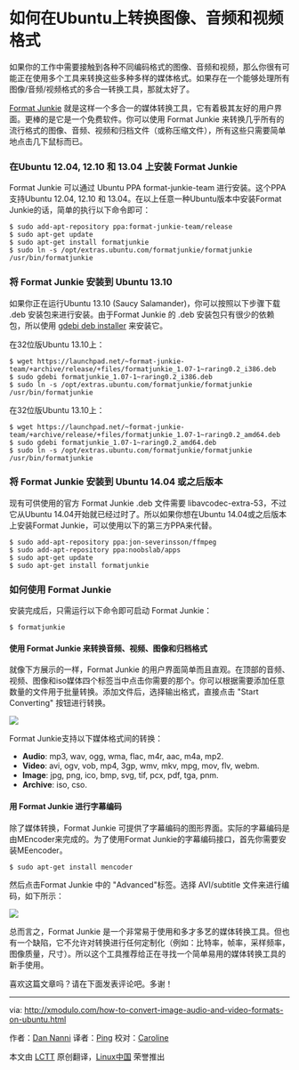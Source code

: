如何在Ubuntu上转换图像、音频和视频格式
================================================================================

如果你的工作中需要接触到各种不同编码格式的图像、音频和视频，那么你很有可能正在使用多个工具来转换这些多种多样的媒体格式。如果存在一个能够处理所有图像/音频/视频格式的多合一转换工具，那就太好了。

[Format Junkie][1] 就是这样一个多合一的媒体转换工具，它有着极其友好的用户界面。更棒的是它是一个免费软件。你可以使用 Format Junkie 来转换几乎所有的流行格式的图像、音频、视频和归档文件（或称压缩文件），所有这些只需要简单地点击几下鼠标而已。

### 在Ubuntu 12.04, 12.10 和 13.04 上安装 Format Junkie ###

Format Junkie 可以通过 Ubuntu PPA format-junkie-team 进行安装。这个PPA支持Ubuntu 12.04, 12.10 和 13.04。在以上任意一种Ubuntu版本中安装Format Junkie的话，简单的执行以下命令即可：

    $ sudo add-apt-repository ppa:format-junkie-team/release
    $ sudo apt-get update
    $ sudo apt-get install formatjunkie
    $ sudo ln -s /opt/extras.ubuntu.com/formatjunkie/formatjunkie /usr/bin/formatjunkie

### 将 Format Junkie 安装到 Ubuntu 13.10 ###

如果你正在运行Ubuntu 13.10 (Saucy Salamander)，你可以按照以下步骤下载 .deb 安装包来进行安装。由于Format Junkie 的 .deb 安装包只有很少的依赖包，所以使用 [gdebi deb installer][2] 来安装它。

在32位版Ubuntu 13.10上：

    $ wget https://launchpad.net/~format-junkie-team/+archive/release/+files/formatjunkie_1.07-1~raring0.2_i386.deb
    $ sudo gdebi formatjunkie_1.07-1~raring0.2_i386.deb
    $ sudo ln -s /opt/extras.ubuntu.com/formatjunkie/formatjunkie /usr/bin/formatjunkie 

在32位版Ubuntu 13.10上：

    $ wget https://launchpad.net/~format-junkie-team/+archive/release/+files/formatjunkie_1.07-1~raring0.2_amd64.deb
    $ sudo gdebi formatjunkie_1.07-1~raring0.2_amd64.deb
    $ sudo ln -s /opt/extras.ubuntu.com/formatjunkie/formatjunkie /usr/bin/formatjunkie 

### 将 Format Junkie 安装到 Ubuntu 14.04 或之后版本 ###

现有可供使用的官方 Format Junkie .deb 文件需要 libavcodec-extra-53，不过它从Ubuntu 14.04开始就已经过时了。所以如果你想在Ubuntu 14.04或之后版本上安装Format Junkie，可以使用以下的第三方PPA来代替。

    $ sudo add-apt-repository ppa:jon-severinsson/ffmpeg
    $ sudo add-apt-repository ppa:noobslab/apps
    $ sudo apt-get update
    $ sudo apt-get install formatjunkie 

### 如何使用 Format Junkie ###

安装完成后，只需运行以下命令即可启动 Format Junkie：

    $ formatjunkie 

#### 使用 Format Junkie 来转换音频、视频、图像和归档格式 ####

就像下方展示的一样，Format Junkie 的用户界面简单而且直观。在顶部的音频、视频、图像和iso媒体四个标签当中点击你需要的那个。你可以根据需要添加任意数量的文件用于批量转换。添加文件后，选择输出格式，直接点击 "Start Converting" 按钮进行转换。

![](http://farm9.staticflickr.com/8107/8643695905_082b323059.jpg)

Format Junkie支持以下媒体格式间的转换：

- **Audio**: mp3, wav, ogg, wma, flac, m4r, aac, m4a, mp2.
- **Video**: avi, ogv, vob, mp4, 3gp, wmv, mkv, mpg, mov, flv, webm.
- **Image**: jpg, png, ico, bmp, svg, tif, pcx, pdf, tga, pnm.
- **Archive**: iso, cso. 

#### 用 Format Junkie 进行字幕编码 ####

除了媒体转换，Format Junkie 可提供了字幕编码的图形界面。实际的字幕编码是由MEncoder来完成的。为了使用Format Junkie的字幕编码接口，首先你需要安装MEencoder。

    $ sudo apt-get install mencoder

然后点击Format Junkie 中的 "Advanced"标签。选择 AVI/subtitle 文件来进行编码，如下所示：

![](http://farm9.staticflickr.com/8100/8644791396_bfe602cd16.jpg)

总而言之，Format Junkie 是一个非常易于使用和多才多艺的媒体转换工具。但也有一个缺陷，它不允许对转换进行任何定制化（例如：比特率，帧率，采样频率，图像质量，尺寸）。所以这个工具推荐给正在寻找一个简单易用的媒体转换工具的新手使用。

喜欢这篇文章吗？请在下面发表评论吧。多谢！

--------------------------------------------------------------------------------

via: http://xmodulo.com/how-to-convert-image-audio-and-video-formats-on-ubuntu.html

作者：[Dan Nanni][a]
译者：[Ping](https://github.com/mr-ping)
校对：[Caroline](https://github.com/carolinewuyan)

本文由 [LCTT](https://github.com/LCTT/TranslateProject) 原创翻译，[Linux中国](http://linux.cn/) 荣誉推出

[a]:http://xmodulo.com/author/nanni
[1]:https://launchpad.net/format-junkie
[2]:http://xmodulo.com/how-to-install-deb-file-with-dependencies.html
